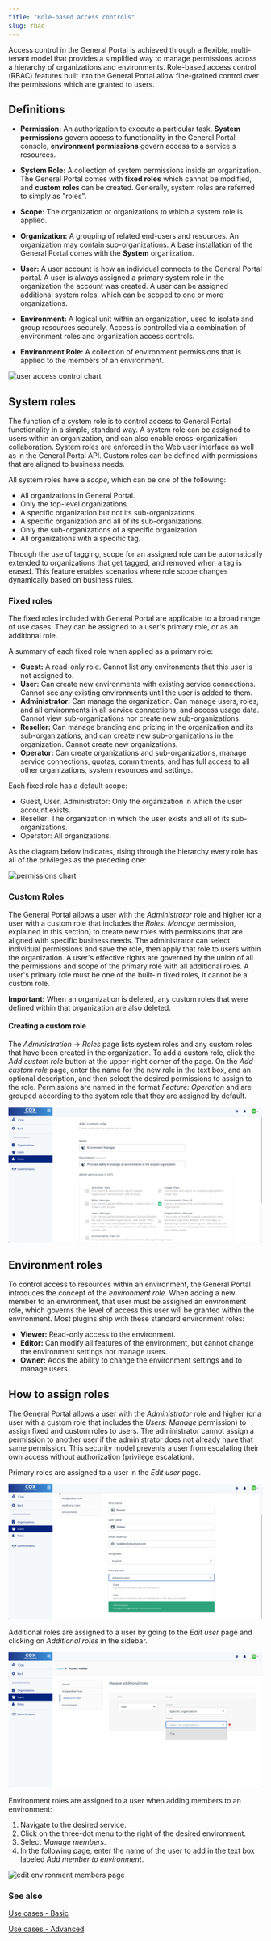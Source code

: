 ```yaml
---
title: "Role-based access controls"
slug: rbac
---
```



Access control in the General Portal is achieved through a flexible, multi-tenant model that provides a simplified way to manage permissions across a hierarchy of organizations and environments.  Role-based access control (RBAC) features built into the General Portal allow fine-grained control over the permissions which are granted to users.

## Definitions
- **Permission:** An authorization to execute a particular task.  **System permissions** govern access to functionality in the General Portal console, **environment permissions** govern access to a service's resources.

- **System Role:** A collection of system permissions inside an organization.  The General Portal comes with **fixed roles** which cannot be modified, and **custom roles** can be created.  Generally, system roles are referred to simply as "roles".

- **Scope:** The organization or organizations to which a system role is applied.

- **Organization:** A grouping of related end-users and resources.  An organization may contain sub-organizations.  A base installation of the General Portal comes with the **System** organization.

- **User:**  A user account is how an individual connects to the General Portal portal.  A user is always assigned a primary system role in the organization the account was created. A user can be assigned additional system roles, which can be scoped to one or more organizations.

- **Environment:**  A logical unit within an organization, used to isolate and group resources securely. Access is controlled via a combination of environment roles and organization access controls.

- **Environment Role:** A collection of environment permissions that is applied to the members of an environment.

![user access control chart](/assets/rbac-roles-chart-en.png)

## System roles

The function of a system role is to control access to General Portal functionality in a simple, standard way.  A system role can be assigned to users within an organization, and can also enable cross-organization collaboration.  System roles are enforced in the Web user interface as well as in the General Portal API.  Custom roles can be defined with permissions that are aligned to business needs.

All system roles have a *scope*, which can be one of the following:
- All organizations in General Portal.
- Only the top-level organizations.
- A specific organization but not its sub-organizations.
- A specific organization and all of its sub-organizations.
- Only the sub-organizations of a specific organization.
- All organizations with a specific tag.

Through the use of tagging, scope for an assigned role can be automatically extended to organizations that get tagged, and removed when a tag is erased.  This feature enables scenarios where role scope changes dynamically based on business rules.

### Fixed roles
The fixed roles included with General Portal are applicable to a broad range of use cases.  They can be assigned to a user's primary role, or as an additional role.

A summary of each fixed role when applied as a primary role:

- **Guest:** A read-only role.  Cannot list any environments that this user is not assigned to.
- **User:** Can create new environments with existing service connections.  Cannot see any existing environments until the user is added to them.
- **Administrator:** Can manage the organization. Can manage users, roles, and all environments in all service connections, and access usage data.  Cannot view sub-organizations nor create new sub-organizations.
- **Reseller:** Can manage branding and pricing in the organization and its sub-organizations, and can create new sub-organizations in the organization.  Cannot create new organizations.
- **Operator:** Can create organizations and sub-organizations, manage service connections, quotas, commitments, and has full access to all other organizations, system resources and settings.

Each fixed role has a default scope:
- Guest, User, Administrator: Only the organization in which the user account exists.
- Reseller: The organization in which the user exists and all of its sub-organizations.
- Operator: All organizations.

As the diagram below indicates, rising through the hierarchy every role has all of the privileges as the preceding one:

![permissions chart](/assets/rbac-permissions-en.png)

### Custom Roles

The General Portal allows a user with the *Administrator* role and higher (or a user with a custom role that includes the *Roles: Manage* permission, explained in this section) to create new roles with permissions that are aligned with specific business needs.  The administrator can select individual permissions and save the role, then apply that role to users within the organization.  A user's effective rights are governed by the union of all the permissions and scope of the primary role with all additional roles.  A user's primary role must be one of the built-in fixed roles, it cannot be a custom role.

**Important:** When an organization is deleted, any custom roles that were defined within that organization are also deleted.

#### Creating a custom role
The *Administration* -> *Roles* page lists system roles and any custom roles that have been created in the organization.  To add a custom role, click the *Add custom role* button at the upper-right corner of the page.  On the *Add custom role* page, enter the name for the new role in the text box, and an optional description, and then select the desired permissions to assign to the role.  Permissions are named in the format *Feature: Operation* and are grouped according to the system role that they are assigned by default.

![add custom role page](/assets/rbac-add_custom_role-en.png)

## Environment roles
To control access to resources within an environment, the General Portal introduces the concept of the *environment role*.  When adding a new member to an environment, that user must be assigned an environment role, which governs the level of access this user will be granted within the environment.  Most plugins ship with these standard environment roles:

- **Viewer:**  Read-only access to the environment.
- **Editor:** Can modify all features of the environment, but cannot change the environment settings nor manage users.
- **Owner:** Adds the ability to change the environment settings and to manage users.

## How to assign roles

The General Portal allows a user with the *Administrator* role and higher (or a user with a custom role that includes the *Users: Manage* permission) to assign fixed and custom roles to users.  The administrator cannot assign a permission to another user if the administrator does not already have that same permission.  This security model prevents a user from escalating their own access without authorization (privilege escalation).

Primary roles are assigned to a user in the *Edit user* page.

![edit user page, primary role](/assets/rbac-select_primary_role-en.png)

Additional roles are assigned to a user by going to the *Edit user* page and clicking on *Additional roles* in the sidebar.

![additional roles page](/assets/rbac-additional_roles-en.png)

Environment roles are assigned to a user when adding members to an environment:
1. Navigate to the desired service.
1. Click on the three-dot menu to the right of the desired environment.
1. Select *Manage members*.
1. In the following page, enter the name of the user to add in the text box labeled *Add member to environment*.

![edit environment members page](/assets/rbac-list_of_env_roles-en.png)

### See also

[Use cases - Basic](rbac-use-cases-basic-en.md)

[Use cases - Advanced](rbac-use-cases-advanced-en.md)
